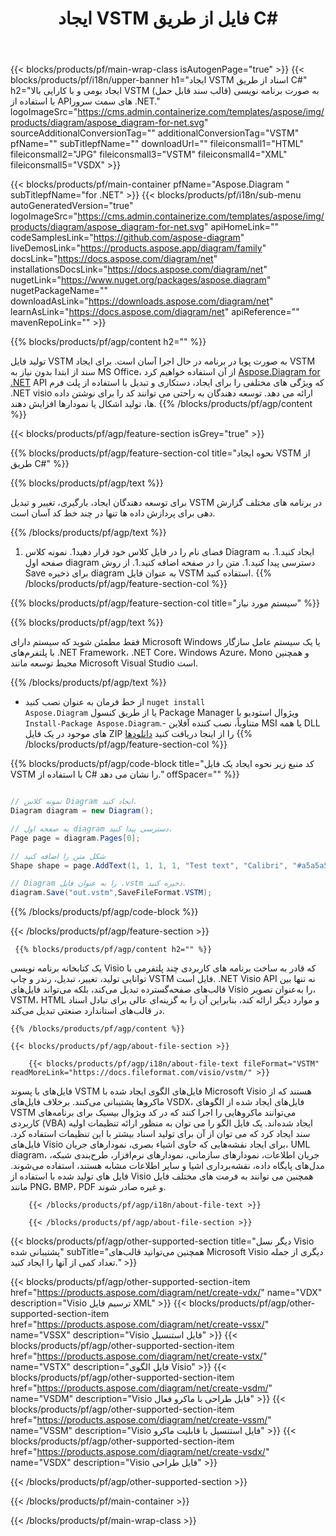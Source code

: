 ﻿---
title: ایجاد VSTM فایل از طریق C# 
url: /fa/net/create-vstm/ 
description: C# کد نمونه برای تولید اسناد VSTM. از این کد برای ایجاد VSTM فایل در VB.NET، Asp.NET یا هر برنامه مبتنی بر .NET استفاده کنید.
---
{{< blocks/products/pf/main-wrap-class isAutogenPage="true" >}}
{{< blocks/products/pf/i18n/upper-banner h1="ایجاد VSTM اسناد از طریق C#" h2="ایجاد بومی و با کارایی بالا VSTM (قالب سند قابل حمل) به صورت برنامه نویسی با استفاده از APIهای سمت سرور .NET." logoImageSrc="https://cms.admin.containerize.com/templates/aspose/img/products/diagram/aspose_diagram-for-net.svg" sourceAdditionalConversionTag="" additionalConversionTag="VSTM" pfName="" subTitlepfName="" downloadUrl="" fileiconsmall1="HTML" fileiconsmall2="JPG" fileiconsmall3="VSTM" fileiconsmall4="XML" fileiconsmall5="VSDX" >}}

{{< blocks/products/pf/main-container pfName="Aspose.Diagram " subTitlepfName="for .NET" >}}
{{< blocks/products/pf/i18n/sub-menu autoGeneratedVersion="true" logoImageSrc="https://cms.admin.containerize.com/templates/aspose/img/products/diagram/aspose_diagram-for-net.svg" apiHomeLink="" codeSamplesLink="https://github.com/aspose-diagram" liveDemosLink="https://products.aspose.app/diagram/family" docsLink="https://docs.aspose.com/diagram/net" installationsDocsLink="https://docs.aspose.com/diagram/net" nugetLink="https://www.nuget.org/packages/aspose.diagram" nugetPackageName="" downloadAsLink="https://downloads.aspose.com/diagram/net" learnAsLink="https://docs.aspose.com/diagram/net" apiReference="" mavenRepoLink="" >}}

{{% blocks/products/pf/agp/content h2="" %}}

 تولید فایل VSTM به صورت پویا در برنامه در حال اجرا آسان است. برای ایجاد VSTM سند از ابتدا بدون نیاز به MS Office، از آن استفاده خواهیم کرد
 [Aspose.Diagram for .NET](https://products.aspose.com/diagram/net) 
 API که ویژگی های مختلفی را برای ایجاد، دستکاری و تبدیل با استفاده از پلت فرم .NET visio ارائه می دهد. توسعه دهندگان به راحتی می توانند کد را برای نوشتن داده ها، تولید اشکال یا نمودارها افزایش دهند.
{{% /blocks/products/pf/agp/content %}}

{{< blocks/products/pf/agp/feature-section isGrey="true" >}}

{{% blocks/products/pf/agp/feature-section-col title="نحوه ایجاد VSTM از طریق C#" %}}

{{% blocks/products/pf/agp/text %}}

 برای توسعه دهندگان ایجاد، بارگیری، تغییر و تبدیل VSTM در برنامه های مختلف گزارش دهی برای پردازش داده ها تنها در چند خط کد آسان است.

{{% /blocks/products/pf/agp/text %}}

1. فضای نام را در فایل کلاس خود قرار دهید1. نمونه کلاس Diagram ایجاد کنید.1. به صفحه اول diagram دسترسی پیدا کنید.1. متن را در صفحه اضافه کنید.1. از روش Save برای ذخیره diagram به عنوان فایل VSTM استفاده کنید.
{{% /blocks/products/pf/agp/feature-section-col %}}

{{% blocks/products/pf/agp/feature-section-col title="سیستم مورد نیاز" %}}

{{% blocks/products/pf/agp/text %}}

 فقط مطمئن شوید که سیستم دارای Microsoft Windows یا یک سیستم عامل سازگار با پلتفرم‌های .NET Framework، .NET Core، Windows Azure، Mono و همچنین محیط توسعه مانند Microsoft Visual Studio است. 

{{% /blocks/products/pf/agp/text %}}

- از خط فرمان به عنوان نصب کنید <code>nuget install Aspose.Diagram</code> یا از طریق کنسول Package Manager ویژوال استودیو با <code>Install-Package Aspose.Diagram</code>.- متناوباً، نصب کننده آفلاین MSI یا همه DLL های موجود در یک فایل ZIP را از اینجا دریافت کنید <a href="https://downloads.aspose.com/diagram/net">دانلودها</a>
{{% /blocks/products/pf/agp/feature-section-col %}}

{{% blocks/products/pf/agp/code-block title="کد منبع زیر نحوه ایجاد یک فایل VSTM با استفاده از C# را نشان می دهد." offSpacer="" %}}

```cs

// نمونه کلاس Diagram ایجاد کنید.
Diagram diagram = new Diagram();

// به صفحه اول diagram دسترسی پیدا کنید.
Page page = diagram.Pages[0];

// شکل متن را اضافه کنید
Shape shape = page.AddText(1, 1, 1, 1, "Test text", "Calibri", "#a5a5a5", 0.25);

// Diagram را به عنوان فایل .vstm ذخیره کنید.
diagram.Save("out.vstm",SaveFileFormat.VSTM);


```

{{% /blocks/products/pf/agp/code-block %}}

{{< /blocks/products/pf/agp/feature-section >}}

<!-- aboutfile Starts -->

     
     {{% blocks/products/pf/agp/content h2="" %}}

 یک کتابخانه برنامه نویسی Visio که قادر به ساخت برنامه های کاربردی چند پلتفرمی با توانایی تولید، تغییر، تبدیل، رندر و چاپ VSTM فایل است. .NET Visio API نه تنها بین قالب‌های صفحه‌گسترده تبدیل می‌کند، بلکه می‌تواند فایل‌های Visio را به‌عنوان تصویر، VSTM، HTML و موارد دیگر ارائه کند، بنابراین آن را به گزینه‌ای عالی برای تبادل اسناد در قالب‌های استاندارد صنعتی تبدیل می‌کند.

    {{% /blocks/products/pf/agp/content %}}

    {{< blocks/products/pf/agp/about-file-section >}}

        {{< blocks/products/pf/agp/i18n/about-file-text fileFormat="VSTM" readMoreLink="https://docs.fileformat.com/visio/vstm/" >}}
فایل‌های با پسوند VSTM فایل‌های الگوی ایجاد شده با Microsoft Visio هستند که از ماکروها پشتیبانی می‌کنند. برخلاف فایل‌های VSDX، فایل‌های ایجاد شده از الگوهای VSTM می‌توانند ماکروهایی را اجرا کنند که در کد ویژوال بیسیک برای برنامه‌های کاربردی (VBA) ایجاد شده‌اند. یک فایل الگو را می توان به منظور ارائه تنظیمات اولیه سند ایجاد کرد که می توان از آن برای تولید اسناد بیشتر با این تنظیمات استفاده کرد. فایل‌های Visio برای ایجاد نقشه‌هایی که حاوی اشیاء بصری، نمودارهای جریان، UML diagram، جریان اطلاعات، نمودارهای سازمانی، نمودارهای نرم‌افزار، طرح‌بندی شبکه، مدل‌های پایگاه داده، نقشه‌برداری اشیا و سایر اطلاعات مشابه هستند، استفاده می‌شوند. فایل های تولید شده با استفاده از Visio همچنین می توانند به فرمت های مختلف فایل مانند PNG، BMP، PDF و غیره صادر شوند. 

        {{< /blocks/products/pf/agp/i18n/about-file-text >}}

        {{< /blocks/products/pf/agp/about-file-section >}}

          

<!-- aboutfile Ends -->

{{< blocks/products/pf/agp/other-supported-section title="دیگر نسل Visio پشتیبانی شده" subTitle="همچنین می‌توانید قالب‌های Microsoft Visio دیگری از جمله تعداد کمی از آنها را ایجاد کنید." >}}

{{< blocks/products/pf/agp/other-supported-section-item href="https://products.aspose.com/diagram/net/create-vdx/" name="VDX" description="Visio ترسیم فایل XML" >}} 
{{< blocks/products/pf/agp/other-supported-section-item href="https://products.aspose.com/diagram/net/create-vssx/" name="VSSX" description="Visio فایل استنسیل" >}}
{{< blocks/products/pf/agp/other-supported-section-item href="https://products.aspose.com/diagram/net/create-vstx/" name="VSTX" description="فایل الگوی Visio" >}}
{{< blocks/products/pf/agp/other-supported-section-item href="https://products.aspose.com/diagram/net/create-vsdm/" name="VSDM" description="Visio فایل طراحی با ماکرو فعال" >}}
{{< blocks/products/pf/agp/other-supported-section-item href="https://products.aspose.com/diagram/net/create-vssm/" name="VSSM" description="Visio فایل استنسیل با قابلیت ماکرو" >}}
{{< blocks/products/pf/agp/other-supported-section-item href="https://products.aspose.com/diagram/net/create-vsdx/" name="VSDX" description="Visio فایل طراحی" >}}

{{< /blocks/products/pf/agp/other-supported-section >}}

{{< /blocks/products/pf/main-container >}}
    
{{< /blocks/products/pf/main-wrap-class >}}
